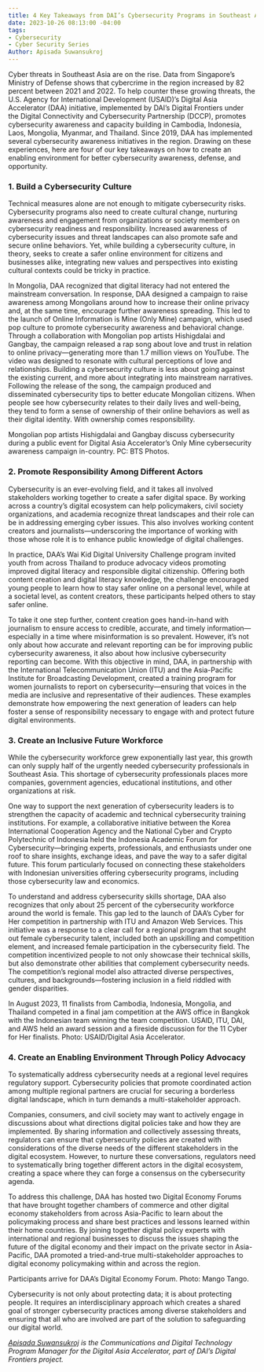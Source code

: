 ```yaml
---
title: 4 Key Takeaways from DAI’s Cybersecurity Programs in Southeast Asia and Mongolia
date: 2023-10-26 08:13:00 -04:00
tags:
- Cybersecurity
- Cyber Security Series
Author: Apisada Suwansukroj
---
```


Cyber threats in Southeast Asia are on the rise. Data from Singapore’s Ministry of Defense shows that cybercrime in the region increased by 82 percent between 2021 and 2022. To help counter these growing threats, the U.S. Agency for International Development (USAID)’s Digital Asia Accelerator (DAA) initiative, implemented by DAI’s Digital Frontiers under the Digital Connectivity and Cybersecurity Partnership (DCCP), promotes cybersecurity awareness and capacity building in Cambodia, Indonesia, Laos, Mongolia, Myanmar, and Thailand. Since 2019, DAA has implemented several cybersecurity awareness initiatives in the region. Drawing on these experiences, here are four of our key takeaways on how to create an enabling environment for better cybersecurity awareness, defense, and opportunity. 



### 1. Build a Cybersecurity Culture
Technical measures alone are not enough to mitigate cybersecurity risks. Cybersecurity programs also need to create cultural change, nurturing awareness and engagement from organizations or society members on cybersecurity readiness and responsibility. Increased awareness of cybersecurity issues and threat landscapes can also promote safe and secure online behaviors. Yet, while building a cybersecurity culture, in theory, seeks to create a safer online environment for citizens and businesses alike, integrating new values and perspectives into existing cultural contexts could be tricky in practice. 

In Mongolia, DAA recognized that digital literacy had not entered the mainstream conversation. In response, DAA designed a campaign to raise awareness among Mongolians around how to increase their online privacy and, at the same time, encourage further awareness spreading. This led to the launch of Online Information is Mine (Only Mine) campaign, which used pop culture to promote cybersecurity awareness and behavioral change. Through a collaboration with Mongolian pop artists Hishigdalai and Gangbay, the campaign released a rap song about love and trust in relation to online privacy—generating more than 1.7 million views on YouTube. The video was designed to resonate with cultural perceptions of love and relationships. Building a cybersecurity culture is less about going against the existing current, and more about integrating into mainstream narratives. Following the release of the song, the campaign produced and disseminated cybersecurity tips to better educate Mongolian citizens. When people see how cybersecurity relates to their daily lives and well-being, they tend to form a sense of ownership of their online behaviors as well as their digital identity. With ownership comes responsibility.  


 
Mongolian pop artists Hishigdalai and Gangbay discuss cybersecurity during a public event for Digital Asia Accelerator’s Only Mine cybersecurity awareness campaign in-country. PC: BTS Photos. 

### 2. Promote Responsibility Among Different Actors 
Cybersecurity is an ever-evolving field, and it takes all involved stakeholders working together to create a safer digital space. By working across a country’s digital ecosystem can help policymakers, civil society organizations, and academia recognize threat landscapes and their role can be in addressing emerging cyber issues. This also involves working content creators and journalists—underscoring the importance of working with those whose role it is to enhance public knowledge of digital challenges. 

In practice, DAA’s Wai Kid Digital University Challenge program invited youth from across Thailand to produce advocacy videos promoting improved digital literacy and responsible digital citizenship. Offering both content creation and digital literacy knowledge, the challenge encouraged young people to learn how to stay safer online on a personal level, while at a societal level, as content creators, these participants helped others to stay safer online. 

To take it one step further, content creation goes hand-in-hand with journalism to ensure access to credible, accurate, and timely information—especially in a time where misinformation is so prevalent. However, it’s not only about how accurate and relevant reporting can be for improving public cybersecurity awareness, it also about how inclusive cybersecurity reporting can become. With this objective in mind, DAA, in partnership with the International Telecommunication Union (ITU) and the Asia-Pacific Institute for Broadcasting Development, created a training program for women journalists to report on cybersecurity—ensuring that voices in the media are inclusive and representative of their audiences. These examples demonstrate how empowering the next generation of leaders can help foster a sense of responsibility necessary to engage with and protect future digital environments. 

### 3. Create an Inclusive Future Workforce
While the cybersecurity workforce grew exponentially last year, this growth can only supply half of the urgently needed cybersecurity professionals in Southeast Asia. This shortage of cybersecurity professionals places more companies, government agencies, educational institutions, and other organizations at risk.
  
One way to support the next generation of cybersecurity leaders is to strengthen the capacity of academic and technical cybersecurity training institutions. For example, a collaborative initiative between the Korea International Cooperation Agency and the National Cyber and Crypto Polytechnic of Indonesia held the Indonesia Academic Forum for Cybersecurity—bringing experts, professionals, and enthusiasts under one roof to share insights, exchange ideas, and pave the way to a safer digital future. This forum particularly focused on connecting these stakeholders with Indonesian universities offering cybersecurity programs, including those cybersecurity law and economics.  

To understand and address cybersecurity skills shortage, DAA also recognizes that only about 25 percent of the cybersecurity workforce around the world is female. This gap led to the launch of DAA’s Cyber for Her competition in partnership with ITU and Amazon Web Services. This initiative was a response to a clear call for a regional program that sought out female cybersecurity talent, included both an upskilling and competition element, and increased female participation in the cybersecurity field. The competition incentivized people to not only showcase their technical skills, but also demonstrate other abilities that complement cybersecurity needs. The competition’s regional model also attracted diverse perspectives, cultures, and backgrounds—fostering inclusion in a field riddled with gender disparities.
 
In August 2023, 11 finalists from Cambodia, Indonesia, Mongolia, and Thailand competed in a final jam competition at the AWS office in Bangkok with the Indonesian team winning the team competition. USAID, ITU, DAI, and AWS held an award session and a fireside discussion for the 11 Cyber for Her finalists. Photo: USAID/Digital Asia Accelerator.

### 4. Create an Enabling Environment Through Policy Advocacy
To systematically address cybersecurity needs at a regional level requires regulatory support. Cybersecurity policies that promote coordinated action among multiple regional partners are crucial for securing a borderless digital landscape, which in turn demands a multi-stakeholder approach.

Companies, consumers, and civil society may want to actively engage in discussions about what directions digital policies take and how they are implemented. By sharing information and collectively assessing threats, regulators can ensure that cybersecurity policies are created with considerations of the diverse needs of the different stakeholders in the digital ecosystem. However, to nurture these conversations, regulators need to systematically bring together different actors in the digital ecosystem, creating a space where they can forge a consensus on the cybersecurity agenda. 

To address this challenge, DAA has hosted two Digital Economy Forums that have brought together chambers of commerce and other digital economy stakeholders from across Asia-Pacific to learn about the policymaking process and share best practices and lessons learned within their home countries. By joining together digital policy experts with international and regional businesses to discuss the issues shaping the future of the digital economy and their impact on the private sector in Asia-Pacific, DAA promoted a tried-and-true multi-stakeholder approaches to digital economy policymaking within and across the region.
 
Participants arrive for DAA’s Digital Economy Forum. Photo: Mango Tango. 

Cybersecurity is not only about protecting data; it is about protecting people. It requires an interdisciplinary approach which creates a shared goal of stronger cybersecurity practices among diverse stakeholders and ensuring that all who are involved are part of the solution to safeguarding our digital world. 

*[Apisada Suwansukroj](https://www.linkedin.com/in/apisada-suwansukroj/) is the Communications and Digital Technology Program Manager for the Digital Asia Accelerator, part of DAI’s Digital Frontiers project.*